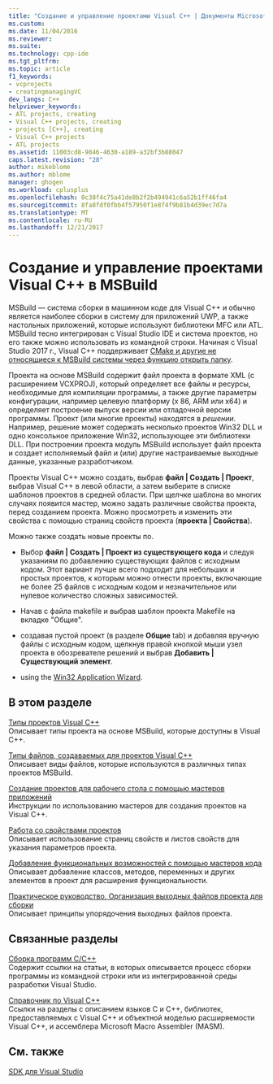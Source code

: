 ```yaml
---
title: "Создание и управление проектами Visual C++ | Документы Microsoft"
ms.custom: 
ms.date: 11/04/2016
ms.reviewer: 
ms.suite: 
ms.technology: cpp-ide
ms.tgt_pltfrm: 
ms.topic: article
f1_keywords:
- vcprojects
- creatingmanagingVC
dev_langs: C++
helpviewer_keywords:
- ATL projects, creating
- Visual C++ projects, creating
- projects [C++], creating
- Visual C++ projects
- ATL projects
ms.assetid: 11003cd8-9046-4630-a189-a32bf3b88047
caps.latest.revision: "28"
author: mikeblome
ms.author: mblome
manager: ghogen
ms.workload: cplusplus
ms.openlocfilehash: 0c38f4c75a41de8b2f2b494941c6a52b1ff46fa4
ms.sourcegitcommit: 8fa8fdf0fbb4f57950f1e8f4f9b81b4d39ec7d7a
ms.translationtype: MT
ms.contentlocale: ru-RU
ms.lasthandoff: 12/21/2017
---
```

# <a name="creating-and-managing-msbuild-based-visual-c-projects"></a>Создание и управление проектами Visual C++ в MSBuild
MSBuild — система сборки в машинном коде для Visual C++ и обычно является наиболее сборки в систему для приложений UWP, а также настольных приложений, которые используют библиотеки MFC или ATL. MSBuild тесно интегрирован с Visual Studio IDE и система проектов, но его также можно использовать из командной строки. Начиная с Visual Studio 2017 г., Visual C++ поддерживает [CMake и другие не относящиеся к MSBuild системы через функцию открыть папку](non-msbuild-projects.md).

Проекта на основе MSBuild содержит файл проекта в формате XML (с расширением VCXPROJ), который определяет все файлы и ресурсы, необходимые для компиляции программы, а также другие параметры конфигурации, например целевую платформу (x 86, ARM или x64) и определяет построение выпуск версии или отладочной версии программы. Проект (или многие проекты) находятся в *решении*. Например, решение может содержать несколько проектов Win32 DLL и одно консольное приложение Win32, использующее эти библиотеки DLL. При построении проекта модуль MSBuild использует файл проекта и создает исполняемый файл и (или) другие настраиваемые выходные данные, указанные разработчиком.

Проекты Visual C++ можно создать, выбрав **файл &#124; Создать &#124; Проект**, выбрав Visual C++ в левой области, а затем выберите в списке шаблонов проектов в средней области. При щелчке шаблона во многих случаях появится мастер, можно задать различные свойства проекта, перед созданием проекта. Можно просмотреть и изменить эти свойства с помощью страниц свойств проекта (**проекта &#124; Свойства**).  
  
 Можно также создать новые проекты по.  
  
-   Выбор **файл &#124; Создать &#124; Проект из существующего кода** и следуя указаниям по добавлению существующих файлов с исходным кодом. Этот вариант лучше всего подходит для небольших и простых проектов, к которым можно отнести проекты, включающие не более 25 файлов с исходным кодом и незначительное или нулевое количество сложных зависимостей.  
  
-   Начав с файла makefile и выбрав шаблон проекта Makefile на вкладке "Общие".  
  
-   создавая пустой проект (в разделе **Общие** tab) и добавляя вручную файлы с исходным кодом, щелкнув правой кнопкой мыши узел проекта в обозревателе решений и выбрав **Добавить &#124; Существующий элемент**.  
  
-   using the [Win32 Application Wizard](../windows/win32-application-wizard.md).  
  
## <a name="in-this-section"></a>В этом разделе  
 [Типы проектов Visual C++](../ide/visual-cpp-project-types.md)  
 Описывает типы проекта на основе MSBuild, которые доступны в Visual C++.  
  
 [Типы файлов, создаваемых для проектов Visual C++](../ide/file-types-created-for-visual-cpp-projects.md)  
 Описывает виды файлов, которые используются в различных типах проектов MSBuild.  
  
 [Создание проектов для рабочего стола с помощью мастеров приложений](../ide/creating-desktop-projects-by-using-application-wizards.md)  
 Инструкции по использованию мастеров для создания проектов на Visual C++.  
  
 [Работа со свойствами проектов](../ide/working-with-project-properties.md)  
 Описывает использование страниц свойств и листов свойств для указания параметров проекта.  
  
 [Добавление функциональных возможностей с помощью мастеров кода](../ide/adding-functionality-with-code-wizards-cpp.md)  
 Описывает добавление классов, методов, переменных и других элементов в проект для расширения функциональности.  
  
 [Практическое руководство. Организация выходных файлов проекта для сборки](../ide/how-to-organize-project-output-files-for-builds.md)  
 Описывает принципы упорядочения выходных файлов проекта.  
  
## <a name="related-sections"></a>Связанные разделы  
 [Сборка программ C/C++](../build/building-c-cpp-programs.md)  
 Содержит ссылки на статьи, в которых описывается процесс сборки программы из командной строки или из интегрированной среды разработки Visual Studio.  
  
 [Справочник по Visual C++](http://msdn.microsoft.com/en-us/1ba03b5c-8229-4f63-b08c-6c12141d6ab1)  
 Ссылки на разделы с описанием языков C и C++, библиотек, предоставляемых с Visual C++ и объектной моделью расширяемости Visual C++, и ассемблера Microsoft Macro Assembler (MASM).  
  
## <a name="see-also"></a>См. также  
 [SDK для Visual Studio](http://msdn.microsoft.com/vstudio/extend)

